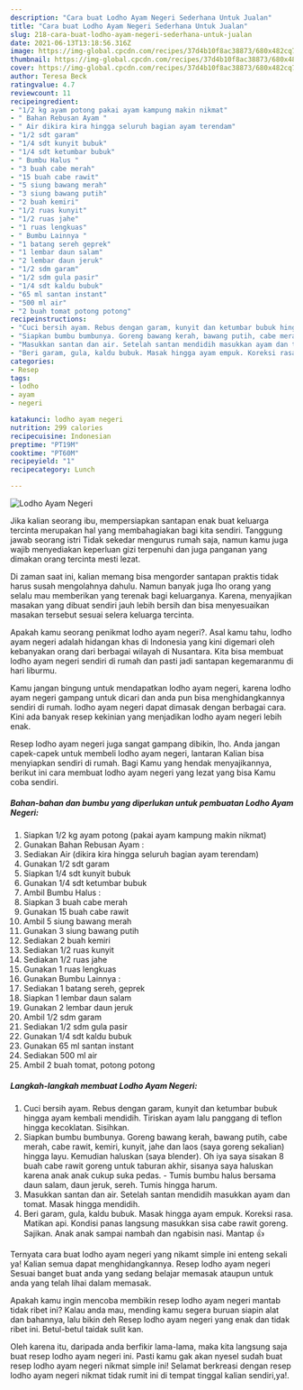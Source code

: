 ```yaml
---
description: "Cara buat Lodho Ayam Negeri Sederhana Untuk Jualan"
title: "Cara buat Lodho Ayam Negeri Sederhana Untuk Jualan"
slug: 218-cara-buat-lodho-ayam-negeri-sederhana-untuk-jualan
date: 2021-06-13T13:18:56.316Z
image: https://img-global.cpcdn.com/recipes/37d4b10f8ac38873/680x482cq70/lodho-ayam-negeri-foto-resep-utama.jpg
thumbnail: https://img-global.cpcdn.com/recipes/37d4b10f8ac38873/680x482cq70/lodho-ayam-negeri-foto-resep-utama.jpg
cover: https://img-global.cpcdn.com/recipes/37d4b10f8ac38873/680x482cq70/lodho-ayam-negeri-foto-resep-utama.jpg
author: Teresa Beck
ratingvalue: 4.7
reviewcount: 11
recipeingredient:
- "1/2 kg ayam potong pakai ayam kampung makin nikmat"
- " Bahan Rebusan Ayam "
- " Air dikira kira hingga seluruh bagian ayam terendam"
- "1/2 sdt garam"
- "1/4 sdt kunyit bubuk"
- "1/4 sdt ketumbar bubuk"
- " Bumbu Halus "
- "3 buah cabe merah"
- "15 buah cabe rawit"
- "5 siung bawang merah"
- "3 siung bawang putih"
- "2 buah kemiri"
- "1/2 ruas kunyit"
- "1/2 ruas jahe"
- "1 ruas lengkuas"
- " Bumbu Lainnya "
- "1 batang sereh geprek"
- "1 lembar daun salam"
- "2 lembar daun jeruk"
- "1/2 sdm garam"
- "1/2 sdm gula pasir"
- "1/4 sdt kaldu bubuk"
- "65 ml santan instant"
- "500 ml air"
- "2 buah tomat potong potong"
recipeinstructions:
- "Cuci bersih ayam. Rebus dengan garam, kunyit dan ketumbar bubuk hingga ayam kembali mendidih. Tiriskan ayam lalu panggang di teflon hingga kecoklatan. Sisihkan."
- "Siapkan bumbu bumbunya. Goreng bawang kerah, bawang putih, cabe merah, cabe rawit, kemiri, kunyit, jahe dan laos (saya goreng sekalian) hingga layu. Kemudian haluskan (saya blender). Oh iya saya sisakan 8 buah cabe rawit goreng untuk taburan akhir, sisanya saya haluskan karena anak anak cukup suka pedas.  Tumis bumbu halus bersama daun salam, daun jeruk, sereh. Tumis hingga harum."
- "Masukkan santan dan air. Setelah santan mendidih masukkan ayam dan tomat. Masak hingga mendidih."
- "Beri garam, gula, kaldu bubuk. Masak hingga ayam empuk. Koreksi rasa. Matikan api. Kondisi panas langsung masukkan sisa cabe rawit goreng. Sajikan. Anak anak sampai nambah dan ngabisin nasi. Mantap 👍"
categories:
- Resep
tags:
- lodho
- ayam
- negeri

katakunci: lodho ayam negeri 
nutrition: 299 calories
recipecuisine: Indonesian
preptime: "PT19M"
cooktime: "PT60M"
recipeyield: "1"
recipecategory: Lunch

---
```



![Lodho Ayam Negeri](https://img-global.cpcdn.com/recipes/37d4b10f8ac38873/680x482cq70/lodho-ayam-negeri-foto-resep-utama.jpg)

Jika kalian seorang ibu, mempersiapkan santapan enak buat keluarga tercinta merupakan hal yang membahagiakan bagi kita sendiri. Tanggung jawab seorang istri Tidak sekedar mengurus rumah saja, namun kamu juga wajib menyediakan keperluan gizi terpenuhi dan juga panganan yang dimakan orang tercinta mesti lezat.

Di zaman  saat ini, kalian memang bisa mengorder santapan praktis tidak harus susah mengolahnya dahulu. Namun banyak juga lho orang yang selalu mau memberikan yang terenak bagi keluarganya. Karena, menyajikan masakan yang dibuat sendiri jauh lebih bersih dan bisa menyesuaikan masakan tersebut sesuai selera keluarga tercinta. 



Apakah kamu seorang penikmat lodho ayam negeri?. Asal kamu tahu, lodho ayam negeri adalah hidangan khas di Indonesia yang kini digemari oleh kebanyakan orang dari berbagai wilayah di Nusantara. Kita bisa membuat lodho ayam negeri sendiri di rumah dan pasti jadi santapan kegemaranmu di hari liburmu.

Kamu jangan bingung untuk mendapatkan lodho ayam negeri, karena lodho ayam negeri gampang untuk dicari dan anda pun bisa menghidangkannya sendiri di rumah. lodho ayam negeri dapat dimasak dengan berbagai cara. Kini ada banyak resep kekinian yang menjadikan lodho ayam negeri lebih enak.

Resep lodho ayam negeri juga sangat gampang dibikin, lho. Anda jangan capek-capek untuk membeli lodho ayam negeri, lantaran Kalian bisa menyiapkan sendiri di rumah. Bagi Kamu yang hendak menyajikannya, berikut ini cara membuat lodho ayam negeri yang lezat yang bisa Kamu coba sendiri.

<!--inarticleads1-->

##### Bahan-bahan dan bumbu yang diperlukan untuk pembuatan Lodho Ayam Negeri:

1. Siapkan 1/2 kg ayam potong (pakai ayam kampung makin nikmat)
1. Gunakan  Bahan Rebusan Ayam :
1. Sediakan  Air (dikira kira hingga seluruh bagian ayam terendam)
1. Gunakan 1/2 sdt garam
1. Siapkan 1/4 sdt kunyit bubuk
1. Gunakan 1/4 sdt ketumbar bubuk
1. Ambil  Bumbu Halus :
1. Siapkan 3 buah cabe merah
1. Gunakan 15 buah cabe rawit
1. Ambil 5 siung bawang merah
1. Gunakan 3 siung bawang putih
1. Sediakan 2 buah kemiri
1. Sediakan 1/2 ruas kunyit
1. Sediakan 1/2 ruas jahe
1. Gunakan 1 ruas lengkuas
1. Gunakan  Bumbu Lainnya :
1. Sediakan 1 batang sereh, geprek
1. Siapkan 1 lembar daun salam
1. Gunakan 2 lembar daun jeruk
1. Ambil 1/2 sdm garam
1. Sediakan 1/2 sdm gula pasir
1. Gunakan 1/4 sdt kaldu bubuk
1. Gunakan 65 ml santan instant
1. Sediakan 500 ml air
1. Ambil 2 buah tomat, potong potong




<!--inarticleads2-->

##### Langkah-langkah membuat Lodho Ayam Negeri:

1. Cuci bersih ayam. Rebus dengan garam, kunyit dan ketumbar bubuk hingga ayam kembali mendidih. Tiriskan ayam lalu panggang di teflon hingga kecoklatan. Sisihkan.
1. Siapkan bumbu bumbunya. Goreng bawang kerah, bawang putih, cabe merah, cabe rawit, kemiri, kunyit, jahe dan laos (saya goreng sekalian) hingga layu. Kemudian haluskan (saya blender). Oh iya saya sisakan 8 buah cabe rawit goreng untuk taburan akhir, sisanya saya haluskan karena anak anak cukup suka pedas.  - Tumis bumbu halus bersama daun salam, daun jeruk, sereh. Tumis hingga harum.
1. Masukkan santan dan air. Setelah santan mendidih masukkan ayam dan tomat. Masak hingga mendidih.
1. Beri garam, gula, kaldu bubuk. Masak hingga ayam empuk. Koreksi rasa. Matikan api. Kondisi panas langsung masukkan sisa cabe rawit goreng. Sajikan. Anak anak sampai nambah dan ngabisin nasi. Mantap 👍




Ternyata cara buat lodho ayam negeri yang nikamt simple ini enteng sekali ya! Kalian semua dapat menghidangkannya. Resep lodho ayam negeri Sesuai banget buat anda yang sedang belajar memasak ataupun untuk anda yang telah lihai dalam memasak.

Apakah kamu ingin mencoba membikin resep lodho ayam negeri mantab tidak ribet ini? Kalau anda mau, mending kamu segera buruan siapin alat dan bahannya, lalu bikin deh Resep lodho ayam negeri yang enak dan tidak ribet ini. Betul-betul taidak sulit kan. 

Oleh karena itu, daripada anda berfikir lama-lama, maka kita langsung saja buat resep lodho ayam negeri ini. Pasti kamu gak akan nyesel sudah buat resep lodho ayam negeri nikmat simple ini! Selamat berkreasi dengan resep lodho ayam negeri nikmat tidak rumit ini di tempat tinggal kalian sendiri,ya!.

